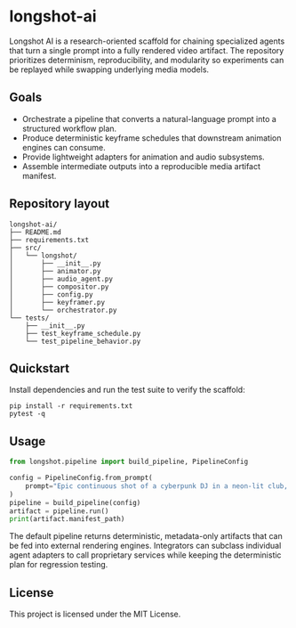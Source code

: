 # longshot-ai

Longshot AI is a research-oriented scaffold for chaining specialized agents
that turn a single prompt into a fully rendered video artifact. The repository
prioritizes determinism, reproducibility, and modularity so experiments can be
replayed while swapping underlying media models.

## Goals

- Orchestrate a pipeline that converts a natural-language prompt into a
  structured workflow plan.
- Produce deterministic keyframe schedules that downstream animation engines
  can consume.
- Provide lightweight adapters for animation and audio subsystems.
- Assemble intermediate outputs into a reproducible media artifact manifest.

## Repository layout

```
longshot-ai/
├── README.md
├── requirements.txt
├── src/
│   └── longshot/
│       ├── __init__.py
│       ├── animator.py
│       ├── audio_agent.py
│       ├── compositor.py
│       ├── config.py
│       ├── keyframer.py
│       └── orchestrator.py
└── tests/
    ├── __init__.py
    ├── test_keyframe_schedule.py
    └── test_pipeline_behavior.py
```

## Quickstart

Install dependencies and run the test suite to verify the scaffold:

```
pip install -r requirements.txt
pytest -q
```

## Usage

```python
from longshot.pipeline import build_pipeline, PipelineConfig

config = PipelineConfig.from_prompt(
    prompt="Epic continuous shot of a cyberpunk DJ in a neon-lit club, 120 seconds"
)
pipeline = build_pipeline(config)
artifact = pipeline.run()
print(artifact.manifest_path)
```

The default pipeline returns deterministic, metadata-only artifacts that can be
fed into external rendering engines. Integrators can subclass individual agent
adapters to call proprietary services while keeping the deterministic plan for
regression testing.

## License

This project is licensed under the MIT License.
